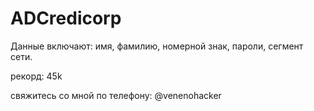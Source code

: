 # ADCredicorp



Данные включают: имя, фамилию, номерной знак, пароли, сегмент сети. 

рекорд: 45k

свяжитесь со мной по телефону: @venenohacker
